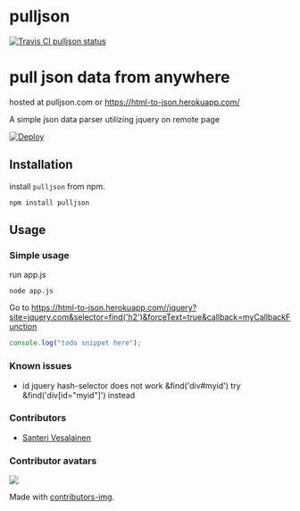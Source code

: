 pulljson
========

[![Travis CI pulljson status](https://travis-ci.org/santeriv/pulljson.svg?branch=master "pulljson - master")](https://travis-ci.org/santeriv/pulljson)

# pull json data from anywhere

hosted at pulljson.com or https://html-to-json.herokuapp.com/

A simple json data parser utilizing jquery on remote page

[![Deploy](https://www.herokucdn.com/deploy/button.png)](https://heroku.com/deploy/?template=https://github.com/santeriv/pulljson)

## Installation

install `pulljson` from npm.

    npm install pulljson

## Usage

### Simple usage

run app.js

	node app.js

Go to https://html-to-json.herokuapp.com//jquery?site=jquery.com&selector=find('h2')&forceText=true&callback=myCallbackFunction

```javascript
console.log("todo snippet here");
```

### Known issues

- id jquery hash-selector does not work &find('div#myid') try &find('div[id="myid"]') instead


### Contributors

- [Santeri Vesalainen](https://github.com/santeriv)

### Contributor avatars
<a href="https://github.com/santeriv/pulljson/graphs/contributors">
  <img src="https://contributors-img.web.app/image?repo=santeriv/pulljson" />
</a>

Made with [contributors-img](https://contributors-img.web.app).

